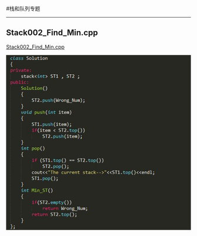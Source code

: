 #栈和队列专题


----------
## Stack002_Find_Min.cpp ##
[Stack002_Find_Min.cpp][1]

![Stack002_Find_Min_code][2]


  [1]: https://github.com/waten1992/Cracking_The_Coding_Interview/blob/master/Stack_Queue/Stack002_Find_Min.cpp
  [2]: https://github.com/waten1992/Cracking_The_Coding_Interview/blob/master/Stack_Queue/Image/Stack002_Find_Min_code.JPG
